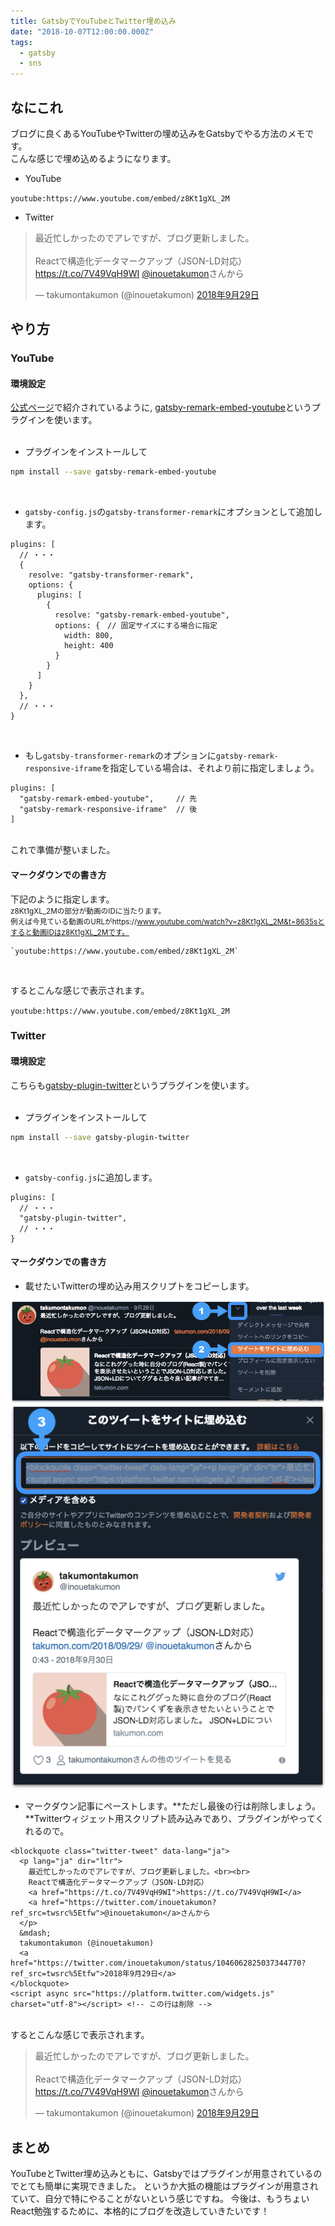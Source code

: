 ```yaml
---
title: GatsbyでYouTubeとTwitter埋め込み
date: "2018-10-07T12:00:00.000Z"
tags:
  - gatsby
  - sns
---
```


## なにこれ
ブログに良くあるYouTubeやTwitterの埋め込みをGatsbyでやる方法のメモです。<br>
こんな感じで埋め込めるようになります。

* YouTube

`youtube:https://www.youtube.com/embed/z8Kt1gXL_2M`

* Twitter

<blockquote class="twitter-tweet" data-lang="ja"><p lang="ja" dir="ltr">最近忙しかったのでアレですが、ブログ更新しました。<br><br>Reactで構造化データマークアップ（JSON-LD対応） <a href="https://t.co/7V49VqH9WI">https://t.co/7V49VqH9WI</a> <a href="https://twitter.com/inouetakumon?ref_src=twsrc%5Etfw">@inouetakumon</a>さんから</p>&mdash; takumontakumon (@inouetakumon) <a href="https://twitter.com/inouetakumon/status/1046062825037344770?ref_src=twsrc%5Etfw">2018年9月29日</a></blockquote>


## やり方
### YouTube
#### 環境設定
[公式ページ](https://www.gatsbyjs.org/packages/gatsby-remark-embed-youtube/?=youtube)で紹介されているように,
[gatsby-remark-embed-youtube](https://github.com/ntwcklng/gatsby-remark-embed-youtube)というプラグインを使います。<br>
<br>

* プラグインをインストールして

```bash
npm install --save gatsby-remark-embed-youtube
```

<br>

* `gatsby-config.js`の`gatsby-transformer-remark`にオプションとして追加します。

```javascript{7-13}
plugins: [
  // ・・・
  {
    resolve: "gatsby-transformer-remark",
    options: {
      plugins: [
        {
          resolve: "gatsby-remark-embed-youtube",
          options: {　// 固定サイズにする場合に指定
            width: 800,
            height: 400
          }
        }
      ]
    }
  },
  // ・・・
}
```

<br>

* もし`gatsby-transformer-remark`のオプションに`gatsby-remark-responsive-iframe`を指定している場合は、それより前に指定しましょう。

```javascript{2}
plugins: [
  "gatsby-remark-embed-youtube",     // 先
  "gatsby-remark-responsive-iframe"  // 後
]
```

<br>
これで準備が整いました。

#### マークダウンでの書き方

下記のように指定します。<br>
<small>
z8Kt1gXL_2Mの部分が動画のIDに当たります。<br>
例えば今見ている動画のURLがhttps://www.youtube.com/watch?v=z8Kt1gXL_2M&t=8635sとすると動画IDはz8Kt1gXL_2Mです。
</small>


```
`youtube:https://www.youtube.com/embed/z8Kt1gXL_2M`
```

<br>

するとこんな感じで表示されます。

`youtube:https://www.youtube.com/embed/z8Kt1gXL_2M`


### Twitter
#### 環境設定

こちらも[gatsby-plugin-twitter](https://github.com/gatsbyjs/gatsby/tree/master/packages/gatsby-plugin-twitter)というプラグインを使います。<br>
<br>

* プラグインをインストールして

```bash
npm install --save gatsby-plugin-twitter
```

<br>

* `gatsby-config.js`に追加します。

```javascript{3}
plugins: [
  // ・・・
  "gatsby-plugin-twitter",
  // ・・・
}
```

#### マークダウンでの書き方

* 載せたいTwitterの埋め込み用スクリプトをコピーします。

![twitterurl1](./twitterurl-1.png)
![twitterurl2](./twitterurl-2.png)

* マークダウン記事にペーストします。**ただし最後の行は削除しましょう。**Twitterウィジェット用スクリプト読み込みであり、プラグインがやってくれるので。

```html{12}
<blockquote class="twitter-tweet" data-lang="ja">
  <p lang="ja" dir="ltr">
    最近忙しかったのでアレですが、ブログ更新しました。<br><br>
    Reactで構造化データマークアップ（JSON-LD対応）
    <a href="https://t.co/7V49VqH9WI">https://t.co/7V49VqH9WI</a>
    <a href="https://twitter.com/inouetakumon?ref_src=twsrc%5Etfw">@inouetakumon</a>さんから
  </p>
  &mdash;
  takumontakumon (@inouetakumon)
  <a href="https://twitter.com/inouetakumon/status/1046062825037344770?ref_src=twsrc%5Etfw">2018年9月29日</a>
</blockquote>
<script async src="https://platform.twitter.com/widgets.js" charset="utf-8"></script> <!-- この行は削除 -->
```

<br>
するとこんな感じで表示されます。
<br>

<blockquote class="twitter-tweet" data-lang="ja"><p lang="ja" dir="ltr">最近忙しかったのでアレですが、ブログ更新しました。<br><br>Reactで構造化データマークアップ（JSON-LD対応） <a href="https://t.co/7V49VqH9WI">https://t.co/7V49VqH9WI</a> <a href="https://twitter.com/inouetakumon?ref_src=twsrc%5Etfw">@inouetakumon</a>さんから</p>&mdash; takumontakumon (@inouetakumon) <a href="https://twitter.com/inouetakumon/status/1046062825037344770?ref_src=twsrc%5Etfw">2018年9月29日</a></blockquote>


## まとめ
YouTubeとTwitter埋め込みともに、Gatsbyではプラグインが用意されているのでとても簡単に実現できました。
というか大抵の機能はプラグインが用意されていて、自分で特にやることがないという感じですね。
今後は、もうちょいReact勉強するために、本格的にブログを改造していきたいです！

